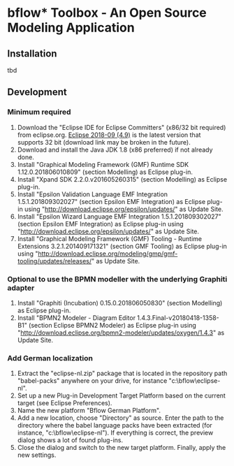 # bflow* Toolbox - An Open Source Modeling Application

## Installation
tbd

## Development
### Minimum required

1. Download the "Eclipse IDE for Eclipse Committers" (x86/32 bit required) from eclipse.org. [Eclipse 2018-09 (4.9)](https://www.eclipse.org/downloads/download.php?file=/technology/epp/downloads/release/2018-09/R/eclipse-committers-2018-09-win32.zip) is the latest version that supports 32 bit (download link may be broken in the future).
2. Download and install the Java JDK 1.8 (x86 preferred) if not already done.
3. Install "Graphical Modeling Framework (GMF) Runtime SDK	1.12.0.201806010809" (section Modelling) as Eclipse plug-in.
4. Install "Xpand SDK 2.2.0.v201605260315" (section Modelling) as Eclipse plug-in.
5. Install "Epsilon Validation Language EMF Integration	1.5.1.201809302027" (section Epsilon EMF Integration) as Eclipse plug-in using "http://download.eclipse.org/epsilon/updates/" as Update Site. 
6. Install "Epsilon Wizard Language EMF Integration	1.5.1.201809302027" (section Epsilon EMF Integration) as Eclipse plug-in using "http://download.eclipse.org/epsilon/updates/" as Update Site.
7. Install "Graphical Modeling Framework (GMF) Tooling - Runtime Extensions	3.2.1.201409171321" (section GMF Tooling) as Eclipse plug-in using "http://download.eclipse.org/modeling/gmp/gmf-tooling/updates/releases/" as Update Site.

### Optional to use the BPMN modeller with the underlying Graphiti adapter

1. Install "Graphiti (Incubation) 0.15.0.201806050830" (section Modelling) as Eclipse plug-in.
2. Install "BPMN2 Modeler - Diagram Editor 1.4.3.Final-v20180418-1358-B1" (section Eclipse BPMN2 Modeler) as Eclipse plug-in using "http://download.eclipse.org/bpmn2-modeler/updates/oxygen/1.4.3" as Update Site.

### Add German localization

1. 	Extract the "eclipse-nl.zip" package that is located in the repository path "babel-packs" 
	anywhere on your drive, for instance "c:\bflow\eclipse-nl".
2.  Set up a new Plug-in Development Target Platform based on the current target (see Eclipse Preferences).   
3.  Name the new platform "Bflow German Platform". 
4.  Add a new location, choose "Directory" as source. Enter the path to the directory 
    where the babel language packs have been extracted (for instance, "c:\bflow\eclipse-nl"). 
	If everything is correct, the preview dialog shows a lot of found plug-ins.
5. 	Close the dialog and switch to the new target platform. Finally, apply the new settings.
